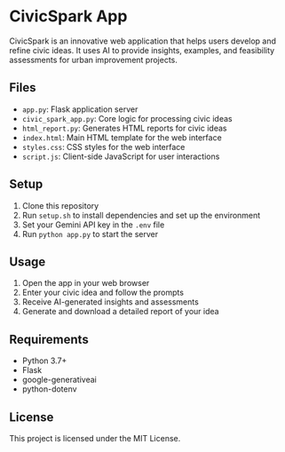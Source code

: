 # CivicSpark App

CivicSpark is an innovative web application that helps users develop and refine civic ideas. It uses AI to provide insights, examples, and feasibility assessments for urban improvement projects.

## Files

- `app.py`: Flask application server
- `civic_spark_app.py`: Core logic for processing civic ideas
- `html_report.py`: Generates HTML reports for civic ideas
- `index.html`: Main HTML template for the web interface
- `styles.css`: CSS styles for the web interface
- `script.js`: Client-side JavaScript for user interactions

## Setup

1. Clone this repository
2. Run `setup.sh` to install dependencies and set up the environment
3. Set your Gemini API key in the `.env` file
4. Run `python app.py` to start the server

## Usage

1. Open the app in your web browser
2. Enter your civic idea and follow the prompts
3. Receive AI-generated insights and assessments
4. Generate and download a detailed report of your idea

## Requirements

- Python 3.7+
- Flask
- google-generativeai
- python-dotenv

## License

This project is licensed under the MIT License.
